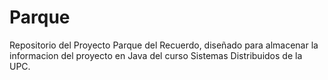 Parque
======

Repositorio del Proyecto Parque del Recuerdo, diseñado para almacenar la informacion del proyecto en Java del curso Sistemas Distribuidos de la UPC.

